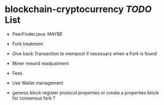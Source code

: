 # blockchain-cryptocurrency *TODO* List

* PeerFinder.java: MAYBE

* Fork treatment

* Give back Transaction to mempool if necessary when a Fork is found

* Miner reward readjustment

* Fees

* Use Wallet management

* genesis block register protocol properties or create a properties block for consensus fork ?